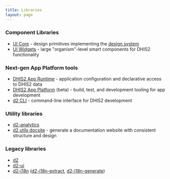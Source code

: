 ```yaml
---
title: Libraries
layout: page
---
```


<article>
    <h3>Component Libraries</h3>
    <ul>
        <li><a href="https://ui-core.dhis2.nu">UI Core</a> - design primitives implementing the <a href="https://github.com/dhis2/design-system">design system</a></li>
        <li><a href="https://ui-widgets.dhis2.nu">UI Widgets</a> - large "organism"-level smart components for DHIS2 functionality</li>
    </ul>
    <h3>Next-gen App Platform tools</h3>
    <ul>
        <li><a href="https://runtime.dhis2.nu">DHIS2 App Runtime</a> - application configuration and declarative access to DHIS2 data</li>
        <li><a href="https://platform.dhis2.nu">DHIS2 App Platform</a> (beta) - build, test, and development tooling for app development</li>
        <li><a href="https://github.com/dhis2/cli">d2 CLI</a> - command-line interface for DHIS2 development</li>
    </ul>
    <h3>Utility libraries</h3>
    <ul>
        <li><a href="https://github.com/dhis2/d2-analytics">d2-analytics</a></li>
        <li><a href="https://cli-utils-docsite.dhis2.org">d2 utils docsite</a> - generate a documentation website with consistent structure and design</li>
    </ul>
    <h3>Legacy libraries</h3>
    <ul>
        <li><a href="https://github.com/dhis2/d2">d2</a></li>
        <li><a href="https://github.com/dhis2/d2-ui">d2-ui</a></li>
        <li><a href="https://github.com/dhis2/d2-i18n">d2-i18n</a> (<a href="https://github.com/dhis2/d2-i18n-extract">d2-i18n-extract</a>, <a href="https://github.com/dhis2/d2-i18n-generate">d2-i18n-generate</a>)</li>
    </ul>

</article>
